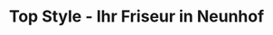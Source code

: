---
title: "Top Style - Ihr Friseur in Neunhof"
url: /nuernberg/top-style-ihr-friseur-in-neunhof/
shop: Friseur
---